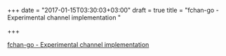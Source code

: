 +++
date = "2017-01-15T03:30:03+03:00"
draft = true
title = "fchan-go - Experimental channel implementation "

+++

<p><a href="https://t.co/fz4d8PfpF4">fchan-go - Experimental channel implementation </a></p>
